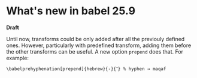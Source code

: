 # What's new in babel 25.9

**Draft**

Until now, transforms could be only added after all the previouly defined
ones. However, particularly with predefined transform, adding them
before the other transforms can be useful. A new option `prepend` does
that. For example:
```
\babelprehyphenation[prepend]{hebrew}{-}{־} % hyphen → maqaf
```

